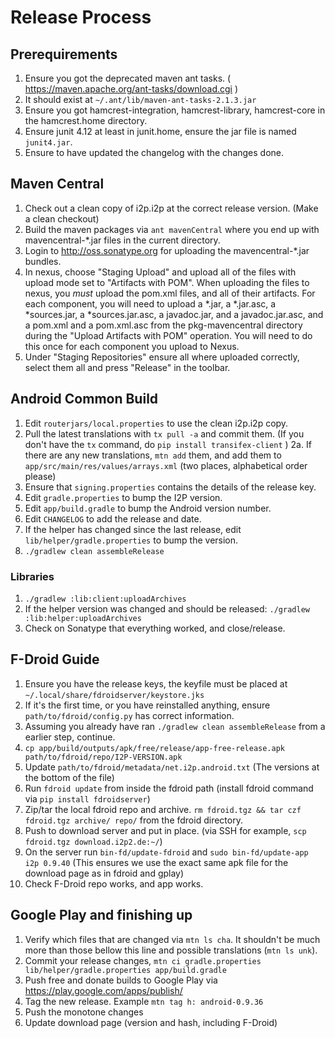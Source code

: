 # Release Process

## Prerequirements

1. Ensure you got the deprecated maven ant tasks. ( https://maven.apache.org/ant-tasks/download.cgi )
2. It should exist at `~/.ant/lib/maven-ant-tasks-2.1.3.jar`
3. Ensure you got hamcrest-integration, hamcrest-library, hamcrest-core in the hamcrest.home directory.
4. Ensure junit 4.12 at least in junit.home, ensure the jar file is named `junit4.jar`.
5. Ensure to have updated the changelog with the changes done.

## Maven Central

1. Check out a clean copy of i2p.i2p at the correct release version. (Make a clean checkout)
2. Build the maven packages via `ant mavenCentral` where you end up with mavencentral-*.jar files in the current directory.
3. Login to http://oss.sonatype.org for uploading the mavencentral-*.jar bundles.
4. In nexus, choose "Staging Upload" and upload all of the files with upload mode set to "Artifacts with POM". When uploading the files to nexus, you *must* upload the pom.xml files, and all of their artifacts. For each component, you will need to upload a *.jar, a *.jar.asc, a *sources.jar, a *sources.jar.asc, a javadoc.jar, and a javadoc.jar.asc, and a pom.xml and a pom.xml.asc from the pkg-mavencentral directory during the "Upload Artifacts with POM" operation. You will need to do this once for each component you upload to Nexus.
5. Under "Staging Repositories" ensure all where uploaded correctly, select them all and press "Release" in the toolbar.

## Android Common Build

1. Edit `routerjars/local.properties` to use the clean i2p.i2p copy.
2. Pull the latest translations with `tx pull -a` and commit them. (If you don't have the `tx` command, do `pip install transifex-client` )
2a. If there are any new translations, `mtn add` them, and add them to `app/src/main/res/values/arrays.xml` (two places, alphabetical order please)
3. Ensure that `signing.properties` contains the details of the release key.
4. Edit `gradle.properties` to bump the I2P version.
5. Edit `app/build.gradle` to bump the Android version number.
6. Edit `CHANGELOG` to add the release and date.
7. If the helper has changed since the last release, edit
   `lib/helper/gradle.properties` to bump the version.
8. `./gradlew clean assembleRelease`

### Libraries

1. `./gradlew :lib:client:uploadArchives`
2. If the helper version was changed and should be released: `./gradlew :lib:helper:uploadArchives`
3. Check on Sonatype that everything worked, and close/release.

## F-Droid Guide

1. Ensure you have the release keys, the keyfile must be placed at `~/.local/share/fdroidserver/keystore.jks`
2. If it's the first time, or you have reinstalled anything, ensure `path/to/fdroid/config.py` has correct information.
3. Assuming you already have ran `./gradlew clean assembleRelease` from a earlier step, continue.
4. `cp app/build/outputs/apk/free/release/app-free-release.apk path/to/fdroid/repo/I2P-VERSION.apk`
5. Update `path/to/fdroid/metadata/net.i2p.android.txt` (The versions at the bottom of the file)
6. Run `fdroid update` from inside the fdroid path (install fdroid command via `pip install fdroidserver`)
7. Zip/tar the local fdroid repo and archive. `rm fdroid.tgz && tar czf fdroid.tgz archive/ repo/` from the fdroid directory.
8. Push to download server and put in place. (via SSH for example, `scp fdroid.tgz download.i2p2.de:~/`)
9. On the server run `bin-fd/update-fdroid` and `sudo bin-fd/update-app i2p 0.9.40` (This ensures we use the exact same apk file for the download page as in fdroid and gplay)
10. Check F-Droid repo works, and app works.

## Google Play and finishing up

1. Verify which files that are changed via `mtn ls cha`. It shouldn't be much more than those bellow this line and possible translations (`mtn ls unk`).
2. Commit your release changes, `mtn ci gradle.properties lib/helper/gradle.properties app/build.gradle`
3. Push free and donate builds to Google Play via https://play.google.com/apps/publish/
4. Tag the new release. Example `mtn tag h: android-0.9.36`
5. Push the monotone changes
6. Update download page (version and hash, including F-Droid)

